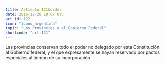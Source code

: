 ```yaml
---
title: Artículo 121&ordm;
date: 2016-12-28 19:07 UTC
art_id: 122
icon: "icono_argentina"
topic: "Las Provincias y el Gobierno Federal"
shortcode: "art-121"
---
```

Las provincias conservan todo el poder no delegado por esta Constitución al Gobierno federal, y el que expresamente se hayan reservado por pactos especiales al tiempo de su incorporación.
